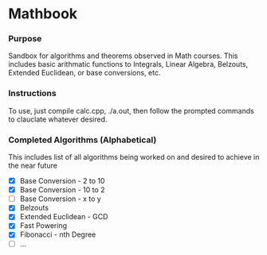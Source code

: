 # Mathbook

### Purpose
Sandbox for algorithms and theorems observed in Math courses. 
This includes basic arithmatic functions to Integrals, Linear Algebra, Belzouts, Extended Euclidean, or base conversions, etc.

### Instructions
To use, just compile calc.cpp, ./a.out, then follow the prompted commands to 
clauclate whatever desired.

### Completed Algorithms (Alphabetical)
This includes list of all algorithms being worked on and desired to achieve in the near future


- [X] Base Conversion - 2 to 10
- [X] Base Conversion - 10 to 2
- [ ] Base Conversion - x to y
- [X] Belzouts 
- [X] Extended Euclidean - GCD
- [X] Fast Powering
- [X] Fibonacci - nth Degree
- [ ] ...
